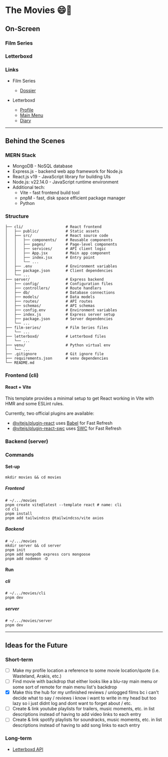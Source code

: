 # The Movies :smile::popcorn:

## On-Screen

### Film Series

### Letterboxd

### Links

- Film Series
  - [Dossier](https://docs.google.com/document/d/1dl00sQH2cXBExBTZp5KaAWoJ_r9gFSnaCfZxn-lVTEM/edit?usp=sharing)

- Letterboxd
  - [Profile](https://letterboxd.com/michaelbeebe)
  - [Main Menu](https://letterboxd.com/michaelbeebe/list/main-menu/detail)
  - [Diary](https://letterboxd.com/michaelbeebe/films/diary)

---

## Behind the Scenes

### MERN Stack

- MongoDB - NoSQL database
- Express.js - backend web app framework for Node.js
- React.js v19 - JavaScript library for building UIs
- Node.js: v22.14.0 - JavaScript runtime environment
- Additional tech:
  - Vite - fast frontend build tool
  - pnpM - fast, disk space efficient package manager
  - Python

### Structure

```shell
├── cli/                   # React frontend
│   ├── public/            # Static assets
│   ├── src/               # React source code
│   │   ├── components/    # Reusable components
│   │   ├── pages/         # Page-level components
│   │   ├── services/      # API client logic
│   │   ├── App.jsx        # Main app component
│   │   ├── index.jsx      # Entry point
│   │   └── ...
│   ├── .env               # Environment variables
│   ├── package.json       # Client dependencies
│   └── ...
├── server/                # Express backend
│   ├── config/            # Configuration files
│   ├── controllers/       # Route handlers
│   ├── db/                # Database connections
│   ├── models/            # Data models
│   ├── routes/            # API routes
│   ├── schemas/           # API schemas
│   ├── config.env         # Environment variables
│   ├── index.js           # Express server setup
│   ├── package.json       # Server dependencies
│   └── ...
├── film-series/           # Film Series files
│   └── ...
├── letterboxd/            # Letterboxd files
│   └── ...
├── venv/                  # Python virtual env
│   └── ...
├── .gitignore             # Git ignore file
├── requirements.json      # venv dependencies
└── README.md
```

### Frontend (cli)

#### React + Vite

This template provides a minimal setup to get React working in Vite with HMR and some ESLint rules.

Currently, two official plugins are available:

- [@vitejs/plugin-react](https://github.com/vitejs/vite-plugin-react/blob/main/packages/plugin-react/README.md) uses [Babel](https://babeljs.io/) for Fast Refresh
- [@vitejs/plugin-react-swc](https://github.com/vitejs/vite-plugin-react-swc) uses [SWC](https://swc.rs/) for Fast Refresh

### Backend (server)

### Commands

#### Set-up

```shell
mkdir movies && cd movies
```

##### Frontend

```shell
# ~/.../movies
pnpm create vite@latest --template react # name: cli
cd cli
pnpm install
pnpm add tailwindcss @tailwindcss/vite axios
```

##### Backend

```shell
# ~/.../movies
mkdir server && cd server
pnpm init
pnpm add mongodb express cors mongoose
pnpm add nodemon -D
```

#### Run

##### cli

```shell
# ~/.../movies/cli
pnpm dev
```

##### server

```shell
# ~/.../movies/server
pnpm dev
```

---

## Ideas for the Future

### Short-term

- [ ] Make my profile location a reference to some movie location/quote (i.e. Wasteland, Arakis, etc.)
- [ ] Find movie with backdrop that either looks like a blu-ray main menu or some sort of remote for main menu list's backdrop
- [x] Make this the hub for my unfinished reviews / unlogged films bc i can't decide what to say / reviews i know i want to write in my head but too lazy so i just didnt log and dont want to forget about / etc.
- [ ] Create & link youtube playlists for trailers, music moments, etc. in list descriptions instead of having to add video links to each entry
- [ ] Create & link spotify playlists for soundracks, music moments, etc. in list descriptions instead of having to add song links to each entry

### Long-term

- [Letterboxd API](https://api-docs.letterboxd.com)
